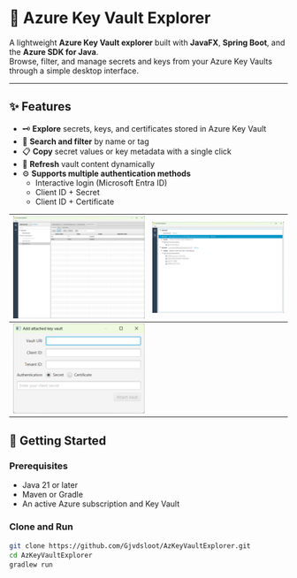 # 🔐 Azure Key Vault Explorer

A lightweight **Azure Key Vault explorer** built with **JavaFX**, **Spring Boot**, and the **Azure SDK for Java**.  
Browse, filter, and manage secrets and keys from your Azure Key Vaults through a simple desktop interface.

---

## ✨ Features

- 🗝️ **Explore** secrets, keys, and certificates stored in Azure Key Vault
- 🔎 **Search and filter** by name or tag
- 📋 **Copy** secret values or key metadata with a single click
- 🔁 **Refresh** vault content dynamically
- ⚙️ **Supports multiple authentication methods**
    - Interactive login (Microsoft Entra ID)
    - Client ID + Secret
    - Client ID + Certificate

| ![img1](docs/impression.png) | ![img2](docs/settings.png) |
|-----------------------------|--------------------------|
| ![img3](docs/attached.png)  |                          |

## 🚀 Getting Started

### Prerequisites
- Java 21 or later
- Maven or Gradle
- An active Azure subscription and Key Vault

### Clone and Run

```bash
git clone https://github.com/Gjvdsloot/AzKeyVaultExplorer.git
cd AzKeyVaultExplorer
gradlew run
```

